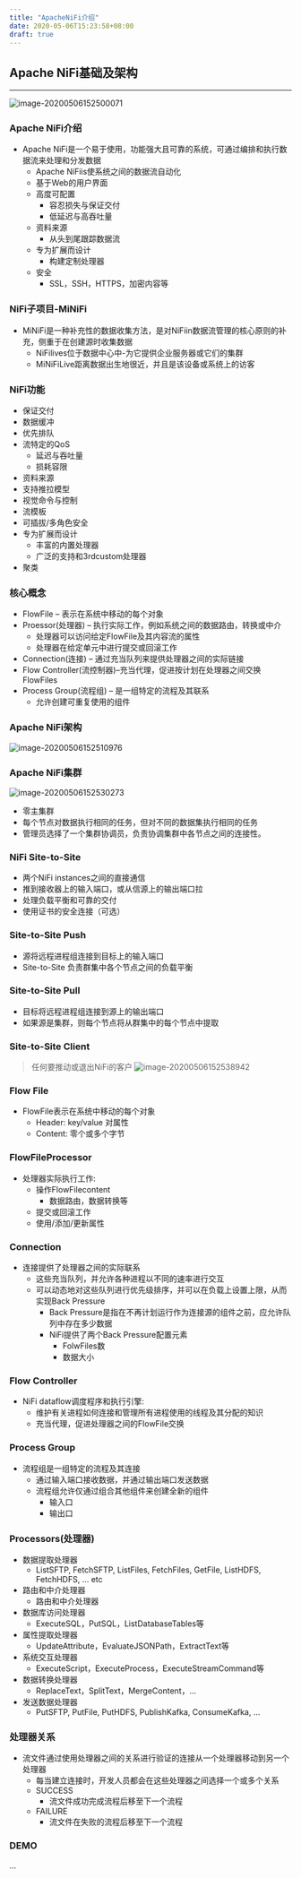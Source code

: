 ```yaml
---
title: "ApacheNiFi介绍"
date: 2020-05-06T15:23:58+08:00
draft: true
---
```


## Apache NiFi基础及架构
---
![image-20200506152500071](https://i.loli.net/2020/05/06/1WKwck7239SrXHe.png)
### Apache NiFi介绍 
- Apache NiFi是一个易于使用，功能强大且可靠的系统，可通过编排和执行数据流来处理和分发数据
    - Apache NiFiis使系统之间的数据流自动化
    - 基于Web的用户界面
    - 高度可配置
        - 容忍损失与保证交付
        - 低延迟与高吞吐量 
    - 资料来源
        - 从头到尾跟踪数据流
    - 专为扩展而设计
        - 构建定制处理器
    - 安全
        - SSL，SSH，HTTPS，加密内容等
### NiFi子项目-MiNiFi
- MiNiFi是一种补充性的数据收集方法，是对NiFiin数据流管理的核心原则的补充，侧重于在创建源时收集数据
    - NiFilives位于数据中心中-为它提供企业服务器或它们的集群
    - MiNiFiLive距离数据出生地很近，并且是该设备或系统上的访客
### NiFi功能
- 保证交付
- 数据缓冲
- 优先排队
- 流特定的QoS
    - 延迟与吞吐量
    - 损耗容限
- 资料来源
- 支持推拉模型
- 视觉命令与控制
- 流模板
- 可插拔/多角色安全
- 专为扩展而设计
    - 丰富的内置处理器
    - 广泛的支持和3rdcustom处理器
- 聚类
### 核心概念
- FlowFile – 表示在系统中移动的每个对象
- Proessor(处理器) – 执行实际工作，例如系统之间的数据路由，转换或中介
    - 处理器可以访问给定FlowFile及其内容流的属性
    - 处理器在给定单元中进行提交或回滚工作
- Connection(连接) – 通过充当队列来提供处理器之间的实际链接
- Flow Controller(流控制器)–充当代理，促进按计划在处理器之间交换FlowFiles
- Process Group(流程组) – 是一组特定的流程及其联系
    - 允许创建可重复使用的组件
### Apache NiFi架构
![image-20200506152510976](https://i.loli.net/2020/05/06/wVpPA5FsOJ9a8Zu.png)
### Apache NiFi集群
![image-20200506152530273](https://i.loli.net/2020/05/06/tYpyBf7ZzC85Sjq.png)
- 零主集群
- 每个节点对数据执行相同的任务，但对不同的数据集执行相同的任务
- 管理员选择了一个集群协调员，负责协调集群中各节点之间的连接性。
### NiFi Site-to-Site
- 两个NiFi instances之间的直接通信
- 推到接收器上的输入端口，或从信源上的输出端口拉
- 处理负载平衡和可靠的交付
- 使用证书的安全连接（可选）
### Site-to-Site Push
- 源将远程进程组连接到目标上的输入端口
- Site-to-Site 负责群集中各个节点之间的负载平衡
### Site-to-Site Pull
- 目标将远程进程组连接到源上的输出端口
- 如果源是集群，则每个节点将从群集中的每个节点中提取
### Site-to-Site Client
> 任何要推动或退出NiFi的客户
> ![image-20200506152538942](https://i.loli.net/2020/05/06/DyNnumOHAhxUeKs.png)
### Flow File
- FlowFile表示在系统中移动的每个对象
    - Header:  key/value 对属性
    - Content: 零个或多个字节
### FlowFileProcessor
- 处理器实际执行工作:
    - 操作FlowFilecontent
        - 数据路由，数据转换等
    - 提交或回滚工作
    - 使用/添加/更新属性
### Connection
- 连接提供了处理器之间的实际联系
    - 这些充当队列，并允许各种进程以不同的速率进行交互
    - 可以动态地对这些队列进行优先级排序，并可以在负载上设置上限，从而实现Back Pressure
        - Back Pressure是指在不再计划运行作为连接源的组件之前，应允许队列中存在多少数据
        - NiFi提供了两个Back Pressure配置元素
            - FolwFiles数
            - 数据大小
### Flow Controller
- NiFi dataflow调度程序和执行引擎:
    - 维护有关进程如何连接和管理所有进程使用的线程及其分配的知识
    - 充当代理，促进处理器之间的FlowFile交换
### Process Group
- 流程组是一组特定的流程及其连接
    - 通过输入端口接收数据，并通过输出端口发送数据
    - 流程组允许仅通过组合其他组件来创建全新的组件
        - 输入口
        - 输出口
### Processors(处理器)
- 数据提取处理器
    - ListSFTP, FetchSFTP, ListFiles, FetchFiles, GetFile, ListHDFS, FetchHDFS, ... etc
- 路由和中介处理器
    - 路由和中介处理器
- 数据库访问处理器
    - ExecuteSQL，PutSQL，ListDatabaseTables等
- 属性提取处理器
    - UpdateAttribute，EvaluateJSONPath，ExtractText等
- 系统交互处理器
    - ExecuteScript，ExecuteProcess，ExecuteStreamCommand等
- 数据转换处理器
    - ReplaceText，SplitText，MergeContent，...
- 发送数据处理器
    - PutSFTP, PutFile, PutHDFS, PublishKafka, ConsumeKafka, ...
### 处理器关系
- 流文件通过使用处理器之间的关系进行验证的连接从一个处理器移动到另一个处理器
    - 每当建立连接时，开发人员都会在这些处理器之间选择一个或多个关系
    - SUCCESS
        - 流文件成功完成流程后移至下一个流程
    - FAILURE
        - 流文件在失败的流程后移至下一个流程
### DEMO
...